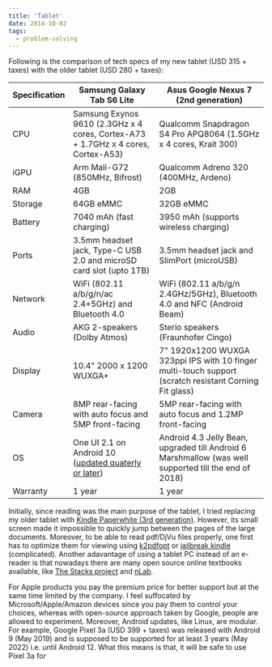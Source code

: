 ```yaml
---
title: 'Tablet'
date: 2014-10-02
tags:
  - problem-solving
---
```


Following is the comparison of tech specs of my new tablet (USD 315 + taxes) with the older tablet (USD 280 + taxes):

| Specification | Samsung Galaxy Tab S6 Lite | Asus Google Nexus 7 (2nd generation) |
| --------------| -------------------------- | ------------------------------------ |
| CPU | Samsung Exynos 9610 (2.3GHz x 4 cores, Cortex-A73 + 1.7GHz x 4 cores, Cortex-A53) | Qualcomm Snapdragon S4 Pro APQ8064 (1.5GHz x 4 cores, Krait 300)|
| iGPU | Arm	Mali-G72 (850MHz, Bifrost) | Qualcomm Adreno 320 (400MHz, Ardeno)|
| RAM | 4GB | 2GB |
| Storage | 64GB eMMC |  32GB eMMC|
| Battery | 7040 mAh (fast charging) | 3950 mAh (supports wireless charging)|
| Ports | 3.5mm headset jack,  Type-C USB 2.0 and microSD card slot (upto 1TB) | 3.5mm headset jack and SlimPort (microUSB)|
| Network | WiFi (802.11 a/b/g/n/ac 2.4+5GHz) and Bluetooth 4.0 | WiFi (802.11 a/b/g/n 2.4GHz/5GHz), Bluetooth 4.0 and NFC (Android Beam)|
| Audio | AKG 2-speakers (Dolby Atmos) | Sterio speakers (Fraunhofer Cingo)|
| Display |10.4"  2000 x 1200 WUXGA+  | 7" 1920x1200 WUXGA 323ppi IPS with 10 finger multi-touch support (scratch resistant Corning Fit glass)| 
| Camera |  8MP rear-facing with auto focus and 5MP front-facing  |  5MP rear-facing with auto focus and 1.2MP front-facing |
| OS | One UI 2.1 on Android 10 ([updated quaterly or later](https://security.samsungmobile.com/workScope.smsb)) | Android 4.3 Jelly Bean, upgraded till Android 6 Marshmallow (was well supported till the end of 2018)| 
| Warranty | 1 year | 1 year |

Initially, since reading was the main purpose of the tablet, I tried replacing my older tablet with [Kindle Paperwhite (3rd generation)](https://en.wikipedia.org/wiki/Amazon_Kindle#Kindle_Paperwhite_(third_generation)). However, its small screen made it impossible to quickly jump between the pages of the large documents. Moreover, to be able to read pdf/DjVu files properly, one first has to optimize them for viewing using [k2pdfopt](https://www.willus.com/k2pdfopt/) or [jailbreak kindle](https://decryptronics.github.io/electronics/2020/07/12/jailbreaking-my-kindle-paperwhite-3.html) (complicated). Another adavantage of using a tablet PC instead of an e-reader is that nowadays there are many open source online textbooks available, like [The Stacks project](https://stacks.math.columbia.edu/) and [nLab](https://ncatlab.org/nlab/show/mathematics).

For Apple products you pay the premium price for better support but at the same time limited by the company. I feel suffocated by Microsoft/Apple/Amazon devices since you pay them to control your choices, whereas with open-source approach taken by Google, people are allowed to experiment. Moreover, Android updates, like Linux, are modular. For example, Google Pixel 3a (USD 399 + taxes) was released with Android 9 (May 2019) and is supposed to be supported for at least 3 years (May 2022) i.e. until Android 12. What this means is that, it will be safe to use Pixel 3a for 
